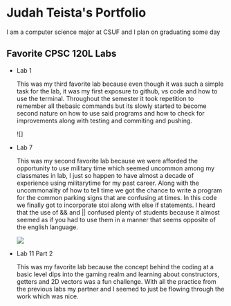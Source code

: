 
# Judah Teista's Portfolio

I am a computer science major at CSUF and I plan on graduating some day

## Favorite CPSC 120L Labs

* Lab 1

  This was my third favorite lab because even though it was such a simple task for the lab, it was my first exposure to github,
  vs code and how to use the terminal. Throughout the semester it took repetition to remember all thebasic commands but its
  slowly started to become second nature on how to use said programs and how to check for improvements along with testing and
  commiting and pushing.

  ![]

* Lab 7

  This was my second favorite lab because we were afforded the opportunity to use military time which seemed uncommon among
  my classmates in lab, I just so happen to have almost a decade of experience using militarytime for my past career. Along
  with the uncommonality of how to tell time we got the chance to write a program for the common parking signs that are
  confusing at times. In this code we finally got to incorporate stoi along with else if statements. I heard that the use
  of && and || confused plenty of students because it almost seemed as if you had to use them in a manner that seems
  opposite of the english language.

  ![](/home/judahteista/Pictures/Screenshots/parking.png)

* Lab 11 Part 2

  This was my favorite lab because the concept behind the coding at a basic level dips into the gaming realm and learning about
  constructors, getters and 2D vectors was a fun challenge. With all the practice from the previous labs my partner and I seemed
  to just be flowing through the work which was nice.